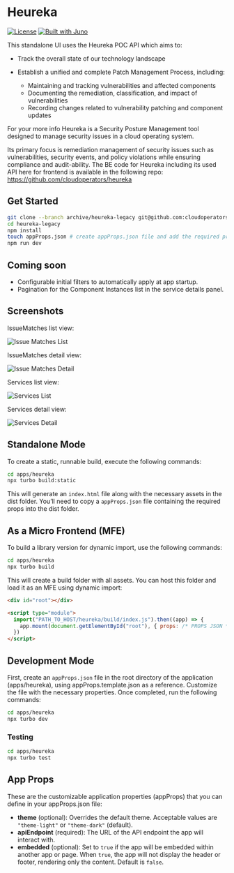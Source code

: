 # Heureka

[![License](https://img.shields.io/badge/License-Apache%202.0-blue.svg)](LICENSE)
[![Built with Juno](https://cloudoperators.github.io/juno/built-with-juno.svg)](https://github.com/cloudoperators/juno)

This standalone UI uses the Heureka POC API which aims to:

- Track the overall state of our technology landscape
- Establish a unified and complete Patch Management Process, including:

  - Maintaining and tracking vulnerabilities and affected components
  - Documenting the remediation, classification, and impact of vulnerabilities
  - Recording changes related to vulnerability patching and component updates

For your more info Heureka is a Security Posture Management tool designed to manage security issues in a cloud operating system.

Its primary focus is remediation management of security issues such as vulnerabilities, security events, and policy violations while ensuring compliance and audit-ability. The BE code for Heureka including its used API here for frontend is available in the following repo: https://github.com/cloudoperators/heureka

## Get Started

```bash
git clone --branch archive/heureka-legacy git@github.com:cloudoperators/juno.git heureka-legacy
cd heureka-legacy
npm install
touch appProps.json # create appProps.json file and add the required properties
npm run dev
```

## Coming soon

- Configurable initial filters to automatically apply at app startup.
- Pagination for the Component Instances list in the service details panel.

## Screenshots

IssueMatches list view:

![Issue Matches List](../../assets/images/heureka_issues_matches_list.png)

IssueMatches detail view:

![Issue Matches Detail](../../assets/images/heureka_issues_matches-detail.png)

Services list view:

![Services List](../../assets/images/heureka_services_list.png)

Services detail view:

![Services Detail](../../assets/images/heureka_services_detail.png)

## Standalone Mode

To create a static, runnable build, execute the following commands:

```bash
cd apps/heureka
npx turbo build:static
```

This will generate an `index.html` file along with the necessary assets in the dist folder. You’ll need to copy a `appProps.json` file containing the required props into the dist folder.

## As a Micro Frontend (MFE)

To build a library version for dynamic import, use the following commands:

```bash
cd apps/heureka
npx turbo build
```

This will create a build folder with all assets. You can host this folder and load it as an MFE using dynamic import:

```html
<div id="root"></div>

<script type="module">
  import("PATH_TO_HOST/heureka/build/index.js").then((app) => {
    app.mount(document.getElementById("root"), { props: /* PROPS JSON */ })
  })
</script>
```

## Development Mode

First, create an `appProps.json` file in the root directory of the application (apps/heureka), using appProps.template.json as a reference. Customize the file with the necessary properties. Once completed, run the following commands:

```bash
cd apps/heureka
npx turbo dev
```

### Testing

```bash
cd apps/heureka
npx turbo test
```

## App Props

These are the customizable application properties (appProps) that you can define in your appProps.json file:

- **theme** (optional): Overrides the default theme. Acceptable values are `"theme-light"` or `"theme-dark"` (default).
- **apiEndpoint** (required): The URL of the API endpoint the app will interact with.
- **embedded** (optional): Set to `true` if the app will be embedded within another app or page. When `true`, the app will not display the header or footer, rendering only the content. Default is `false`.
